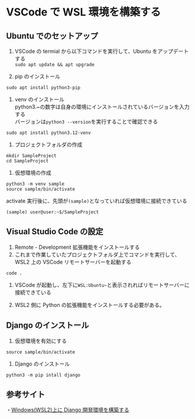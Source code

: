 # VSCode で WSL 環境を構築する

## Ubuntu でのセットアップ

1. VSCode の termial から以下コマンドを実行して、Ubuntu をアップデートする  
   `sudo apt update && apt upgrade`

1. pip のインストール

```bash:bash
sudo apt install python3-pip
```

1. venv のインストール  
   python3.~の数字は自身の環境にインストールされているバージョンを入力する  
   バージョンは`python3 --version`を実行することで確認できる

```
sudo apt install python3.12-venv
```

1. プロジェクトフォルダの作成

```
mkdir SampleProject
cd SampleProject
```

1. 仮想環境の作成

```
python3 -m venv sample
source sample/bin/activate
```

activate 実行後に、先頭が`(sample)`となっていれば仮想環境に接続できている

```
(sample) user@user:~$/SampleProject
```

## Visual Studio Code の設定

1. Remote - Development 拡張機能をインストールする
1. これまで作業していたプロジェクトフォルダ上でコマンドを実行して、WSL2 上の VSCode リモートサーバーを起動する

```
code .
```

1. VSCode が起動し、左下に`WSL:Ubuntu~`と表示されればリモートサーバーに接続できている

1. WSL2 側に Python の拡張機能をインストールする必要がある。

## Django のインストール

1. 仮想環境を有効にする

```
source sample/bin/activate
```

1. Django のインストール

```
python3 -m pip intall django
```

## 参考サイト

・[Windows(WSL2)上に Django 開発環境を構築する](https://qiita.com/tsubonnyu/items/cbcd6a377eb4dc18d09a)
